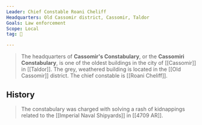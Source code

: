 ```yaml
---
Leader: Chief Constable Roani Cheliff
Headquarters: Old Cassomir district, Cassomir, Taldor
Goals: Law enforcement
Scope: Local
tag: 👥

---
```


> The headquarters of **Cassomir's Constabulary**, or the **Cassomiri Constabulary**, is one of the oldest buildings in the city of [[Cassomir]] in [[Taldor]]. The grey, weathered building is located in the [[Old Cassomir]] district. The chief constable is [[Roani Cheliff]].


## History

> The constabulary was charged with solving a rash of kidnappings related to the [[Imperial Naval Shipyards]] in [[4709 AR]].







